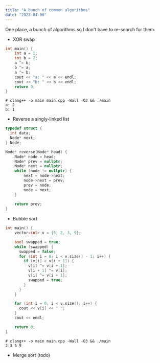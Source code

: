 ```yaml
---
title: "A bunch of common algorithms"
date: "2023-04-06"
---
```


One place, a bunch of algorithms so I don't have to re-search for them.

- XOR swap

```cpp
int main() {
    int a = 1;
    int b = 2;
    a ^= b;
    b ^= a;
    a ^= b;
    cout << "a: " << a << endl;
    cout << "b: " << b << endl;
    return 0;
}
```

```
# clang++ -o main main.cpp -Wall -O3 && ./main
a: 2
b: 1
```

- Reverse a singly-linked list

```cpp
typedef struct {
  int data;
  Node* next;
} Node;

Node* reverse(Node* head) {
    Node* node = head;
    Node* prev = nullptr;
    Node* next = nullptr;
    while (node != nullptr) {
        next = node->next;
        node->next = prev;
        prev = node;
        node = next;
    }
    
    return prev;
}
```

- Bubble sort

```cpp
int main() {
    vector<int> v = {5, 2, 3, 9};

    bool swapped = true;
    while (swapped) {
      swapped = false;
      for (int i = 0; i < v.size() - 1; i++) {
        if (v[i] > v[i + 1]) {
          v[i] ^= v[i + 1];
          v[i + 1] ^= v[i];
          v[i] ^= v[i + 1];
          swapped = true;
        }
      }
    }

    for (int i = 0; i < v.size(); i++) {
      cout << v[i] << " ";
    }
    cout << endl;

    return 0;
}
```

```
# clang++ -o main main.cpp -Wall -O3 && ./main
2 3 5 9
```

- Merge sort (todo)

